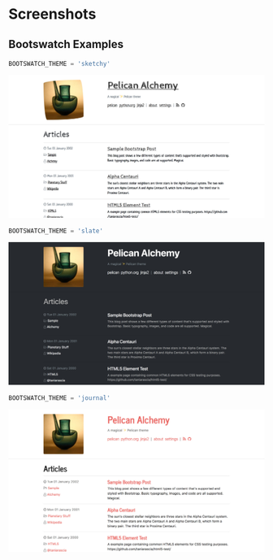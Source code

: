 # Screenshots

## Bootswatch Examples

```python
BOOTSWATCH_THEME = 'sketchy'
```

![](screenshot-sketchy.jpg)

```python
BOOTSWATCH_THEME = 'slate'
```

![](screenshot-slate.jpg)

```python
BOOTSWATCH_THEME = 'journal'
```

![](screenshot-journal.jpg)
